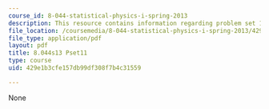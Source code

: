 ```yaml
---
course_id: 8-044-statistical-physics-i-spring-2013
description: This resource contains information regarding problem set 11.
file_location: /coursemedia/8-044-statistical-physics-i-spring-2013/429e1b3cfe157db99df308f7b4c31559_MIT8_044S13_ps11.pdf
file_type: application/pdf
layout: pdf
title: 8.044s13 Pset11
type: course
uid: 429e1b3cfe157db99df308f7b4c31559

---
```

None